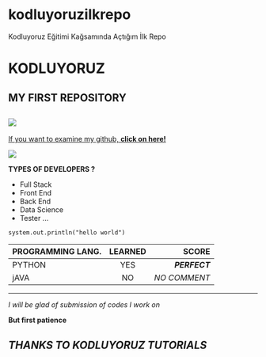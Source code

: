 # kodluyoruzilkrepo
Kodluyoruz Eğitimi Kağsamında Açtığım İlk Repo

# KODLUYORUZ 
## MY FIRST REPOSITORY
![](https://app.patika.dev/staticFiles/newPatikaLogo.svg)
---

[If you want to examine my github, **click on here!**](https://github.com/hlttcamm)

![](https://tunahanyilmaz.com/wp-content/uploads/2020/06/unnamed.jpg)

**TYPES OF DEVELOPERS ?**
- Full Stack
- Front End
- Back End
- Data Science
- Tester ...

```
system.out.println("hello world")
```
| PROGRAMMING LANG. | LEARNED | SCORE |
| :--- | :---: | ---: |
| PYTHON | YES | ***PERFECT*** |
|jAVA|NO|*NO COMMENT*|

---
*I will be glad of submission of codes I work on* 

**But first patience**

***THANKS TO KODLUYORUZ TUTORIALS***
---

